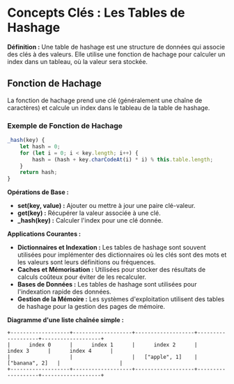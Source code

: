 # Concepts Clés : Les Tables de Hashage

**Définition :** Une table de hashage est une structure de données qui associe des clés à des valeurs. Elle utilise une fonction de hachage pour calculer un index dans un tableau, où la valeur sera stockée.

## Fonction de Hachage
La fonction de hachage prend une clé (généralement une chaîne de caractères) et calcule un index dans le tableau de la table de hashage.

### Exemple de Fonction de Hachage
```js
_hash(key) {
    let hash = 0;
    for (let i = 0; i < key.length; i++) {
        hash = (hash + key.charCodeAt(i) * i) % this.table.length;
    }
    return hash;
}
```

**Opérations de Base :**
- **set(key, value) :** Ajouter ou mettre à jour une paire clé-valeur.
- **get(key) :** Récupérer la valeur associée à une clé.
- **_hash(key) :** Calculer l'index pour une clé donnée.

**Applications Courantes :**
- **Dictionnaires et Indexation :** Les tables de hashage sont souvent utilisées pour implémenter des dictionnaires où les clés sont des mots et les valeurs sont leurs définitions ou fréquences.
- **Caches et Mémorisation :** Utilisées pour stocker des résultats de calculs coûteux pour éviter de les recalculer.
- **Bases de Données :** Les tables de hashage sont utilisées pour l'indexation rapide des données.
- **Gestion de la Mémoire :** Les systèmes d'exploitation utilisent des tables de hashage pour la gestion des pages de mémoire.

**Diagramme d'une liste chaînée simple :**
```
+-------------------+-------------------+-------------------+-------------------+-------------------+
|      index 0      |      index 1      |      index 2      |      index 3      |      index 4      |
|                   |                   |   ["apple", 1]    |   ["banana", 2]   |                   |
+-------------------+-------------------+-------------------+-------------------+-------------------+
```
